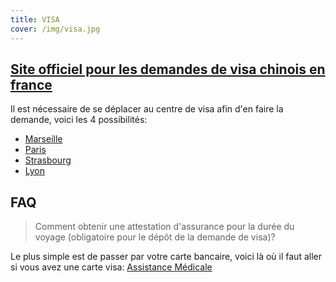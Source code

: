 ```yaml
---
title: VISA
cover: /img/visa.jpg
---
```


## [Site officiel pour les demandes de visa chinois en france](https://www.visaforchina.org/)

Il est nécessaire de se déplacer au centre de visa afin d'en faire la demande, voici les 4 possibilités:

- [Marseille](http://bio.visaforchina.org/MRS2_FR/)
- [Paris](http://bio.visaforchina.org/PAR2_FR/)
- [Strasbourg](http://bio.visaforchina.org/SXB2_FR/)
- [Lyon](http://bio.visaforchina.org/LYS2_FR/)

## FAQ

> Comment obtenir une attestation d'assurance pour la durée du voyage (obligatoire pour le dépôt de la demande de visa)?

Le plus simple est de passer par votre carte bancaire, voici là où il faut aller si vous avez une carte visa: [Assistance Médicale](https://www.visa.fr/fr_fr/global/assurance)
